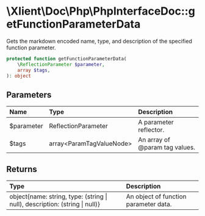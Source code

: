 # \\Xlient\\Doc\\Php\\PhpInterfaceDoc::getFunctionParameterData

Gets the markdown encoded name, type, and description of the specified function parameter.

```php
protected function getFunctionParameterData(
    \ReflectionParameter $parameter,
    array $tags,
): object
```

## Parameters

| Name | Type | Description |
| :--- | :--- | :--- |
| $parameter | ReflectionParameter | A parameter reflector. |
| $tags | array\<ParamTagValueNode\> | An array of \@param tag values. |

## Returns

| Type | Description |
| :--- | :--- |
| object\{name: string, type: \(string \| null\), description: \(string \| null\)\} | An object of function parameter data. |